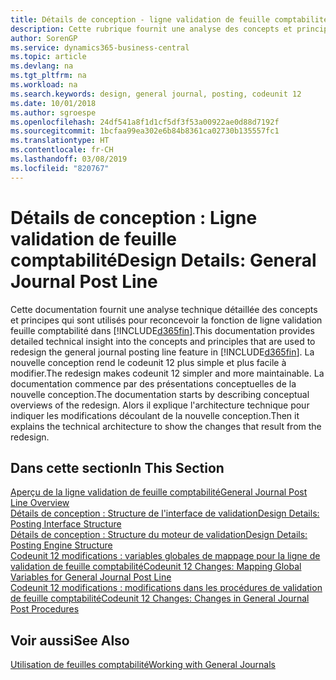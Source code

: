 ```yaml
---
title: Détails de conception - ligne validation de feuille comptabilité | Microsoft Docs
description: Cette rubrique fournit une analyse des concepts et principes qui sont utilisés pour reconcevoir la fonction de ligne validation feuille comptabilité dans Business Central.
author: SorenGP
ms.service: dynamics365-business-central
ms.topic: article
ms.devlang: na
ms.tgt_pltfrm: na
ms.workload: na
ms.search.keywords: design, general journal, posting, codeunit 12
ms.date: 10/01/2018
ms.author: sgroespe
ms.openlocfilehash: 24df541a8f1d1cf5df3f53a00922ae0d88d7192f
ms.sourcegitcommit: 1bcfaa99ea302e6b84b8361ca02730b135557fc1
ms.translationtype: HT
ms.contentlocale: fr-CH
ms.lasthandoff: 03/08/2019
ms.locfileid: "820767"
---
```

# <a name="design-details-general-journal-post-line"></a><span data-ttu-id="ee6cc-103">Détails de conception : Ligne validation de feuille comptabilité</span><span class="sxs-lookup"><span data-stu-id="ee6cc-103">Design Details: General Journal Post Line</span></span>
<span data-ttu-id="ee6cc-104">Cette documentation fournit une analyse technique détaillée des concepts et principes qui sont utilisés pour reconcevoir la fonction de ligne validation feuille comptabilité dans [!INCLUDE[d365fin](includes/d365fin_md.md)].</span><span class="sxs-lookup"><span data-stu-id="ee6cc-104">This documentation provides detailed technical insight into the concepts and principles that are used to redesign the general journal posting line feature in [!INCLUDE[d365fin](includes/d365fin_md.md)].</span></span> <span data-ttu-id="ee6cc-105">La nouvelle conception rend le codeunit 12 plus simple et plus facile à modifier.</span><span class="sxs-lookup"><span data-stu-id="ee6cc-105">The redesign makes codeunit 12 simpler and more maintainable.</span></span> <span data-ttu-id="ee6cc-106">La documentation commence par des présentations conceptuelles de la nouvelle conception.</span><span class="sxs-lookup"><span data-stu-id="ee6cc-106">The documentation starts by describing conceptual overviews of the redesign.</span></span> <span data-ttu-id="ee6cc-107">Alors il explique l'architecture technique pour indiquer les modifications découlant de la nouvelle conception.</span><span class="sxs-lookup"><span data-stu-id="ee6cc-107">Then it explains the technical architecture to show the changes that result from the redesign.</span></span>  

## <a name="in-this-section"></a><span data-ttu-id="ee6cc-108">Dans cette section</span><span class="sxs-lookup"><span data-stu-id="ee6cc-108">In This Section</span></span>  
[<span data-ttu-id="ee6cc-109">Aperçu de la ligne validation de feuille comptabilité</span><span class="sxs-lookup"><span data-stu-id="ee6cc-109">General Journal Post Line Overview</span></span>](design-details-general-journal-post-line-overview.md)  
[<span data-ttu-id="ee6cc-110">Détails de conception : Structure de l'interface de validation</span><span class="sxs-lookup"><span data-stu-id="ee6cc-110">Design Details: Posting Interface Structure</span></span>](design-details-posting-interface-structure.md)  
[<span data-ttu-id="ee6cc-111">Détails de conception : Structure du moteur de validation</span><span class="sxs-lookup"><span data-stu-id="ee6cc-111">Design Details: Posting Engine Structure</span></span>](design-details-posting-engine-structure.md)  
[<span data-ttu-id="ee6cc-112">Codeunit 12 modifications : variables globales de mappage pour la ligne de validation de feuille comptabilité</span><span class="sxs-lookup"><span data-stu-id="ee6cc-112">Codeunit 12 Changes: Mapping Global Variables for General Journal Post Line</span></span>](design-details-codeunit-12-changes-mapping-global-variables-for-general-journal-post-line.md)  
[<span data-ttu-id="ee6cc-113">Codeunit 12 modifications : modifications dans les procédures de validation de feuille comptabilité</span><span class="sxs-lookup"><span data-stu-id="ee6cc-113">Codeunit 12 Changes: Changes in General Journal Post Procedures</span></span>](design-details-codeunit-12-changes-changes-in-general-journal-post-procedures.md)  

## <a name="see-also"></a><span data-ttu-id="ee6cc-114">Voir aussi</span><span class="sxs-lookup"><span data-stu-id="ee6cc-114">See Also</span></span>  
[<span data-ttu-id="ee6cc-115">Utilisation de feuilles comptabilité</span><span class="sxs-lookup"><span data-stu-id="ee6cc-115">Working with General Journals</span></span>](ui-work-general-journals.md)
